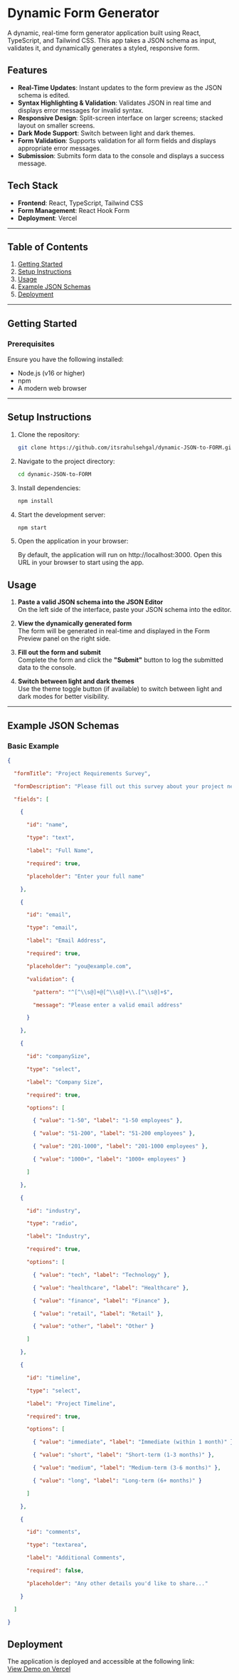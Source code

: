 # Dynamic Form Generator

A dynamic, real-time form generator application built using React, TypeScript, and Tailwind CSS. This app takes a JSON schema as input, validates it, and dynamically generates a styled, responsive form.

## Features

- **Real-Time Updates**: Instant updates to the form preview as the JSON schema is edited.
- **Syntax Highlighting & Validation**: Validates JSON in real time and displays error messages for invalid syntax.
- **Responsive Design**: Split-screen interface on larger screens; stacked layout on smaller screens.
- **Dark Mode Support**: Switch between light and dark themes.
- **Form Validation**: Supports validation for all form fields and displays appropriate error messages.
- **Submission**: Submits form data to the console and displays a success message.

## Tech Stack

- **Frontend**: React, TypeScript, Tailwind CSS
- **Form Management**: React Hook Form
- **Deployment**: Vercel

---

## Table of Contents

1. [Getting Started](#getting-started)
2. [Setup Instructions](#setup-instructions)
3. [Usage](#usage)
4. [Example JSON Schemas](#example-json-schemas)
5. [Deployment](#deployment)

---

## Getting Started

### Prerequisites

Ensure you have the following installed:

- Node.js (v16 or higher)
- npm
- A modern web browser

---

## Setup Instructions

1. Clone the repository:
   ```bash
   git clone https://github.com/itsrahulsehgal/dynamic-JSON-to-FORM.git
   ```
2. Navigate to the project directory:
   ```bash
   cd dynamic-JSON-to-FORM
   ```
3. Install dependencies:
   ```bash
   npm install
   ```
4. Start the development server:
   ```bash
   npm start
   ```
4. Open the application in your browser:

   By default, the application will run on http://localhost:3000. Open this URL in your browser to start using the app.

## Usage

1. **Paste a valid JSON schema into the JSON Editor**  
   On the left side of the interface, paste your JSON schema into the editor.

2. **View the dynamically generated form**  
   The form will be generated in real-time and displayed in the Form Preview panel on the right side.

3. **Fill out the form and submit**  
   Complete the form and click the **"Submit"** button to log the submitted data to the console.

4. **Switch between light and dark themes**  
   Use the theme toggle button (if available) to switch between light and dark modes for better visibility.

---

## Example JSON Schemas

### **Basic Example**
```json
{

  "formTitle": "Project Requirements Survey",

  "formDescription": "Please fill out this survey about your project needs",

  "fields": [

    {

      "id": "name",

      "type": "text",

      "label": "Full Name",

      "required": true,

      "placeholder": "Enter your full name"

    },

    {

      "id": "email",

      "type": "email",

      "label": "Email Address",

      "required": true,

      "placeholder": "you@example.com",

      "validation": {

        "pattern": "^[^\\s@]+@[^\\s@]+\\.[^\\s@]+$",

        "message": "Please enter a valid email address"

      }

    },

    {

      "id": "companySize",

      "type": "select",

      "label": "Company Size",

      "required": true,

      "options": [

        { "value": "1-50", "label": "1-50 employees" },

        { "value": "51-200", "label": "51-200 employees" },

        { "value": "201-1000", "label": "201-1000 employees" },

        { "value": "1000+", "label": "1000+ employees" }

      ]

    },

    {

      "id": "industry",

      "type": "radio",

      "label": "Industry",

      "required": true,

      "options": [

        { "value": "tech", "label": "Technology" },

        { "value": "healthcare", "label": "Healthcare" },

        { "value": "finance", "label": "Finance" },

        { "value": "retail", "label": "Retail" },

        { "value": "other", "label": "Other" }

      ]

    },

    {

      "id": "timeline",

      "type": "select",

      "label": "Project Timeline",

      "required": true,

      "options": [

        { "value": "immediate", "label": "Immediate (within 1 month)" },

        { "value": "short", "label": "Short-term (1-3 months)" },

        { "value": "medium", "label": "Medium-term (3-6 months)" },

        { "value": "long", "label": "Long-term (6+ months)" }

      ]

    },

    {

      "id": "comments",

      "type": "textarea",

      "label": "Additional Comments",

      "required": false,

      "placeholder": "Any other details you'd like to share..."

    }

  ]

}
```

## Deployment

The application is deployed and accessible at the following link:  
[View Demo on Vercel](https://dynamic-json-to-form.vercel.app/)

